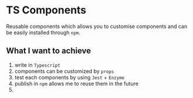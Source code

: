 # TS Components
Reusable components which allows you to customise components and can be easily installed through `npm`. 

## What I want to achieve
1. write in `Typescript`
2. components can be customized by `props`
3. test each components by using `Jest` + `Enzyme`
4. publish in `npm` allows me to reuse them in the future
5. 

